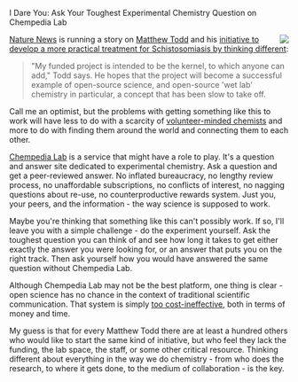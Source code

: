 I Dare You: Ask Your Toughest Experimental Chemistry Question on Chempedia Lab

<a href="http://lab.chempedia.com"><img src="http://products-blog.s3.amazonaws.com/assets/20091117/chempedia_lab_logo.png" align="right" class="anchor"></img></a>[Nature News](http://www.nature.com/news/index.html) is running a story on [Matthew Todd](http://intermolecular.wordpress.com/) and his [initiative to develop a more practical treatment for Schistosomiasis by thinking different](http://www.nature.com/news/2010/100204/full/news.2010.50.html):

>"My funded project is intended to be the kernel, to which anyone can add," Todd says. He hopes that the project will become a successful example of open-source science, and open-source 'wet lab' chemistry in particular, a concept that has been slow to take off.

Call me an optimist, but the problems with getting something like this to work will have less to do with a scarcity of [volunteer-minded chemists](http://depth-first.com/articles/2006/08/19/history-of-abstracting-at-chemical-abstracts-service) and more to do with finding them around the world and connecting them to each other.

[Chempedia Lab](http://lab.chempedia.com) is a service that might have a role to play. It's a question and answer site dedicated to experimental chemistry. Ask a question and get a peer-reviewed answer. No inflated bureaucracy, no lengthy review process, no unaffordable subscriptions, no conflicts of interest, no nagging questions about re-use, no counterproductive rewards system. Just you, your peers, and the information - the way science is supposed to work.

Maybe you're thinking that something like this can't possibly work. If so, I'll leave you with a simple challenge - do the experiment yourself. Ask the toughest question you can think of and see how long it takes to get either exactly the answer you were looking for, or an answer that puts you on the right track. Then ask yourself how you would have answered the same question without Chempedia Lab.

Although Chempedia Lab may not be the best platform, one thing is clear - open science has no chance in the context of traditional scientific communication. That system is simply [too cost-ineffective](http://cameronneylon.net/blog/peer-review-what-is-it-good-for/), both in terms of money and time.

My guess is that for every Matthew Todd there are at least a hundred others who would like to start the same kind of initiative, but who feel they lack the funding, the lab space, the staff, or some other critical resource. Thinking different about everything in the way we do chemistry - from who does the research, to where it gets done, to the medium of collaboration - is the key.
